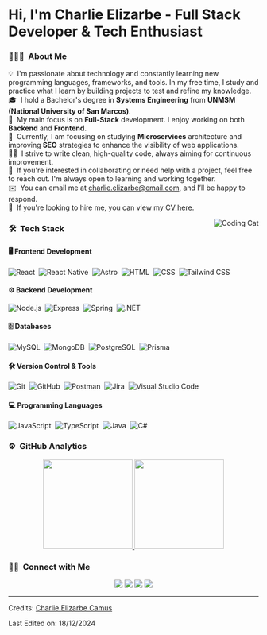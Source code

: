 # Hi, I'm Charlie Elizarbe - Full Stack Developer & Tech Enthusiast

### 👨🏻‍💻 &nbsp;About Me

💡&nbsp; I'm passionate about technology and constantly learning new programming languages, frameworks, and tools. In my free time, I study and practice what I learn by building projects to test and refine my knowledge.\
🎓&nbsp; I hold a Bachelor's degree in **Systems Engineering** from **UNMSM (National University of San Marcos)**.\
🌱&nbsp; My main focus is on **Full-Stack** development. I enjoy working on both **Backend** and **Frontend**.\
🔧&nbsp; Currently, I am focusing on studying **Microservices** architecture and improving **SEO** strategies to enhance the visibility of web applications.\
👨‍💻&nbsp; I strive to write clean, high-quality code, always aiming for continuous improvement.\
💬&nbsp; If you're interested in collaborating or need help with a project, feel free to reach out. I'm always open to learning and working together.\
✉️&nbsp; You can email me at [charlie.elizarbe@email.com](mailto:charlie.elizarbe@email.com), and I’ll be happy to respond.\
📄&nbsp; If you're looking to hire me, you can view my [CV here](https://www.charlieelizarbe.com/cv).

<img alt="Coding Cat" src="https://media1.tenor.com/m/y2JXkY1pXkwAAAAC/cat-computer.gif" align="right"/>

### 🛠 &nbsp;Tech Stack

#### 🖥️ Frontend Development
![React](https://img.shields.io/badge/-React-61DAFB?style=for-the-badge&logo=react&logoColor=black)&nbsp;
![React Native](https://img.shields.io/badge/-React%20Native-61DAFB?style=for-the-badge&logo=react&logoColor=black)&nbsp;
![Astro](https://img.shields.io/badge/Astro-FF5A09?style=for-the-badge&logo=Astro&logoColor=white)&nbsp;
![HTML](https://img.shields.io/badge/-HTML-FF5722?style=for-the-badge&logo=HTML5&logoColor=white)&nbsp;
![CSS](https://img.shields.io/badge/-CSS-2965F1?style=for-the-badge&logo=CSS3&logoColor=white)&nbsp;
![Tailwind CSS](https://img.shields.io/badge/-Tailwind%20CSS-38BDF8?style=for-the-badge&logo=tailwindcss&logoColor=black)&nbsp;

#### ⚙️ Backend Development
![Node.js](https://img.shields.io/badge/-Node.js-3C873A?style=for-the-badge&logo=node.js&logoColor=white)&nbsp;
![Express](https://img.shields.io/badge/-Express-000000?style=for-the-badge&logo=express&logoColor=white)&nbsp;
![Spring](https://img.shields.io/badge/Spring-6DB33F?style=for-the-badge&logo=spring&logoColor=white)&nbsp;
![.NET](https://img.shields.io/badge/NET-5C2D91?style=for-the-badge&logo=dot-net&logoColor=white)&nbsp;

#### 🗄️ Databases
![MySQL](https://img.shields.io/badge/-MySQL-4479A1?style=for-the-badge&logo=mysql&logoColor=white)&nbsp;
![MongoDB](https://img.shields.io/badge/MongoDB-%234ea94b.svg?style=for-the-badge&logo=mongodb&logoColor=white)&nbsp;
![PostgreSQL](https://img.shields.io/badge/-PostgreSQL-316192?style=for-the-badge&logo=postgresql&logoColor=white)&nbsp;
![Prisma](https://img.shields.io/badge/Prisma-2D3748?style=for-the-badge&logo=prisma&logoColor=white)&nbsp;

#### 🛠️ Version Control & Tools
![Git](https://img.shields.io/badge/-Git-F05033?style=for-the-badge&logo=git&logoColor=white)&nbsp;
![GitHub](https://img.shields.io/badge/-GitHub-181717?style=for-the-badge&logo=github&logoColor=white)&nbsp;
![Postman](https://img.shields.io/badge/Postman-FF6C37?style=for-the-badge&logo=postman&logoColor=white)&nbsp;
![Jira](https://img.shields.io/badge/Jira-0052CC?style=for-the-badge&logo=jira&logoColor=white)&nbsp;
![Visual Studio Code](https://img.shields.io/badge/Visual%20Studio%20Code-0078d7.svg?style=for-the-badge&logo=visual-studio-code&logoColor=white)&nbsp;

#### 💻 Programming Languages
![JavaScript](https://img.shields.io/badge/-JavaScript-FFB13B?style=for-the-badge&logo=javascript&logoColor=black)&nbsp;
![TypeScript](https://img.shields.io/badge/-TypeScript-3178C6?style=for-the-badge&logo=typescript&logoColor=white)&nbsp;
![Java](https://img.shields.io/badge/-Java-ED8B00?style=for-the-badge&logo=java&logoColor=white)&nbsp;
![C#](https://img.shields.io/badge/-C%23-68217A?style=for-the-badge&logo=csharp&logoColor=white)&nbsp;

### ⚙️ &nbsp;GitHub Analytics

<p align="center">
  <a href="https://github.com/CharlieFISI">
    <img height="180em" src="https://github-readme-stats-eight-theta.vercel.app/api?username=CharlieFISI&show_icons=true&theme=algolia&include_all_commits=true&count_private=true"/>
  </a>
  <a href="https://github.com/CharlieFISI">
    <img height="180em" src="https://github-readme-stats-eight-theta.vercel.app/api/top-langs/?username=CharlieFISI&layout=compact&langs_count=8&theme=algolia"/>
  </a>
</p>

### 🤝🏻 &nbsp;Connect with Me

<p align="center">
  <a href="https://www.linkedin.com/in/charlieec/"><img src="https://img.shields.io/badge/-Charlie%20Elizarbe-0077B5?style=flat&logo=Linkedin&logoColor=white"/></a>
  <a href="mailto:charlie6_@hotmail.com"><img src="https://img.shields.io/badge/-charlie.elizarbe@email.com-D14836?style=flat&logo=Gmail&logoColor=white"/></a>
  <a href="https://stackoverflow.com/users/28005624/charlie"><img src="https://img.shields.io/badge/-@charliefisi-FF7A00?style=flat&logo=StackOverflow&logoColor=white"/></a>
  <a href="https://hub.docker.com/u/charlie1104"><img src="https://img.shields.io/badge/-@charlieelizarbe-2496ED?style=flat&logo=Docker&logoColor=white"/></a>
</p>

-----
Credits: [Charlie Elizarbe Camus](https://github.com/CharlieFISI)

Last Edited on: 18/12/2024
